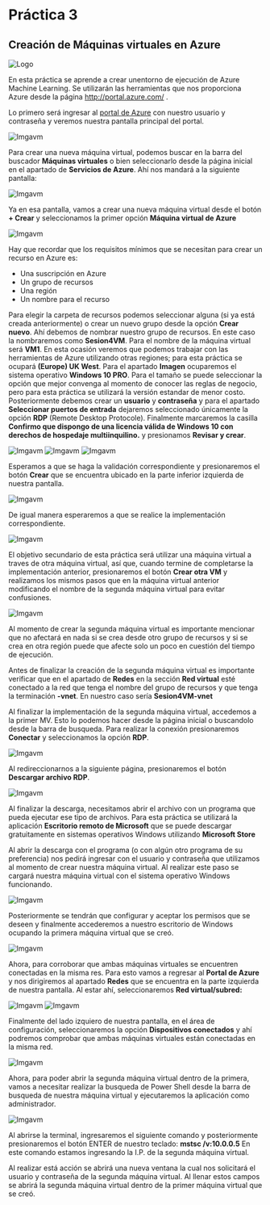 # Práctica 3
## Creación de Máquinas virtuales en Azure

![Logo](Imagenes\Logo.png)

En esta práctica se aprende a crear unentorno de ejecución de Azure Machine Learning. Se utilizarán las herramientas que nos proporciona Azure desde la página http://portal.azure.com/ .

Lo primero será ingresar al [portal de Azure](http://portal.azure.com/) con nuestro usuario y contraseña y veremos nuestra pantalla principal del portal. 

![Imgavm](Imagenes\Imagen1.png)

Para crear una nueva máquina virtual, podemos buscar en la barra del buscador **Máquinas virtuales** o bien seleccionarlo desde la página inicial en el apartado de **Servicios de Azure**. Ahí nos mandará a la siguiente pantalla:

![Imgavm](Imagenes\Imagen2.png)

Ya en esa pantalla, vamos a crear una nueva máquina virtual desde el botón **+ Crear** y seleccionamos la primer opción **Máquina virtual de Azure**

![Imgavm](Imagenes\Imagen3.png)

Hay que recordar que los requisitos mínimos que se necesitan para crear un recurso en Azure es:

* Una suscripción en Azure
* Un grupo de recursos
* Una región
* Un nombre para el recurso

Para elegir la carpeta de recursos podemos seleccionar alguna (si ya está creada anteriormente) o crear un nuevo grupo desde la opción **Crear nuevo**. Ahí debemos de nombrar nuestro grupo de recursos. En este caso la nombraremos como **Sesion4VM**. Para el nombre de la máquina virtual será **VM1**. En esta ocasión veremos que podemos trabajar con las herramientas de Azure utilizando otras regiones; para esta práctica se ocupará **(Europe) UK West**. Para el apartado **Imagen** ocuparemos el sistema operativo **Windows 10 PRO**. Para el tamaño se puede seleccionar la opción que mejor convenga al momento de conocer las reglas de negocio, pero para esta práctica se utilizará la versión estandar de menor costo. Posteriormente debemos crear un **usuario** y **contraseña** y para el apartado **Seleccionar puertos de entrada** dejaremos seleccionado únicamente la opción **RDP** (Remote Desktop Protocole). Finalmente marcaremos la casilla **Confirmo que dispongo de una licencia válida de Windows 10 con derechos de hospedaje multiinquilino.** y presionamos **Revisar y crear**.

![Imgavm](Imagenes\Imagen4.png)
![Imgavm](Imagenes\Imagen5.png)
![Imgavm](Imagenes\Imagen6.png)

Esperamos a que se haga la validación correspondiente y presionaremos el botón **Crear** que se encuentra ubicado en la parte inferior izquierda de nuestra pantalla.

![Imgavm](Imagenes\Imagen7.png)

De igual manera esperaremos a que se realice la implementación correspondiente. 

![Imgavm](Imagenes\Imagen8.png)

El objetivo secundario de esta práctica será utilizar una máquina virtual a traves de otra máquina virtual, así que, cuando termine de completarse la implementación anterior, presionaremos el botón **Crear otra VM** y realizamos los mismos pasos que en la máquina virtual anterior modificando el nombre de la segunda máquina virtual para evitar confusiones. 

![Imgavm](Imagenes\Imagen9.png)

Al momento de crear la segunda máquina virtual es importante mencionar que no afectará en nada si se crea desde otro grupo de recursos y si se crea en otra región puede que afecte solo un poco en cuestión del tiempo de ejecución.

Antes de finalizar la creación  de la segunda máquina virtual es importante verificar que en el apartado de **Redes** en la sección **Red virtual** esté conectado a la red que tenga el nombre del grupo de recursos y que tenga la terminación **-vnet**. En nuestro caso sería **Sesion4VM-vnet**

Al finalizar la implementación de la segunda máquina virtual, accedemos a la primer MV. Esto lo podemos hacer desde la página inicial o buscandolo desde la barra de busqueda. Para realizar la conexión presionaremos **Conectar** y seleccionamos la opción **RDP**.

![Imgavm](Imagenes\Imagen10.png)

Al redireccionarnos a la siguiente página, presionaremos el botón **Descargar archivo RDP**.

![Imgavm](Imagenes\Imagen11.png)

Al finalizar la descarga, necesitamos abrir el archivo con un programa que pueda ejecutar ese tipo de archivos. Para esta práctica se utilizará la aplicación **Escritorio remoto de Microsoft** que se puede descargar gratuitamente en sistemas operativos Windows utilizando **Microsoft Store** 

Al abrir la descarga con el programa (o con algún otro programa de su preferencia) nos pedirá ingresar con el usuario y contraseña que utilizamos al momento de crear nuestra máquina virtual. Al realizar este paso se cargará nuestra máquina virtual con el sistema operativo Windows funcionando.

![Imgavm](Imagenes\Imagen12.png)

Posteriormente se tendrán que configurar y aceptar los permisos que se deseen y finalmente accederemos a nuestro escritorio de Windows ocupando la primera máquina virtual que se creó.

![Imgavm](Imagenes\Imagen13.png)

Ahora, para corroborar que ambas máquinas virtuales se encuentren conectadas en la misma res. Para esto vamos a regresar al **Portal de Azure** y nos dirigiremos al apartado **Redes** que se encuentra en la parte izquierda de nuestra pantalla. Al estar ahí, seleccionaremos **Red virtual/subred:**

![Imgavm](Imagenes\Imagen14.png)
![Imgavm](Imagenes\Imagen15.png)

Finalmente del lado izquiero de nuestra pantalla, en el área de configuración, seleccionaremos la opción **Dispositivos conectados** y ahí podremos comprobar que ambas máquinas virtuales están conectadas en la misma red.

![Imgavm](Imagenes\Imagen16.png)

Ahora, para poder abrir la segunda máquina virtual dentro de la primera, vamos a necesitar realizar la busqueda de Power Shell desde la barra de busqueda de nuestra máquina virtual y ejecutaremos la aplicación como administrador.

![Imgavm](Imagenes\Imagen17.png)

Al abrirse la terminal, ingresaremos el siguiente comando y posteriormente presionaremos el botón ENTER de nuestro teclado: 
**mstsc /v:10.0.0.5**
En este comando estamos ingresando la I.P. de la segunda máquina virtual. 

Al realizar está acción se abrirá una nueva ventana la cual nos solicitará el usuario y contraseña de la segunda máquina virtual. Al llenar estos campos se abrirá la segunda máquina virtual dentro de la primer máquina virtual que se creó.
